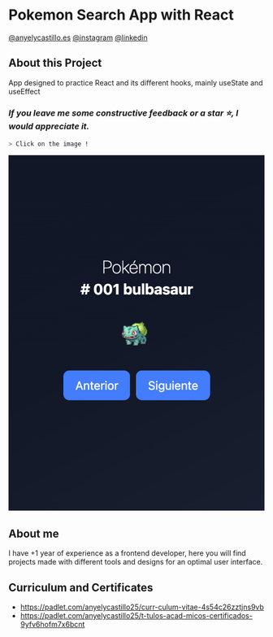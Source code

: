 # Pokemon Search App with React

[@anyelycastillo.es](https://anyelycastillo.es/)
[@instagram](https://www.instagram.com/arq.castilloaa/?hl=es)
[@linkedin](https://www.linkedin.com/in/anyely-castillo-duarte)

## About this Project

App designed to practice React and its different hooks, mainly useState and useEffect

### _If you leave me some constructive feedback or a star ⭐, I would appreciate it._

```sh
> Click on the image !
```

[![img](./public/pokemonApp.jpg)](https://pokemon-app001.netlify.app/)

## About me

I have +1 year of experience as a frontend developer, here you will find projects made with different tools and designs for an optimal user interface.

## Curriculum and Certificates

- https://padlet.com/anyelycastillo25/curr-culum-vitae-4s54c26zztjns9vb
- https://padlet.com/anyelycastillo25/t-tulos-acad-micos-certificados-9yfv6hofm7x6bcnt

